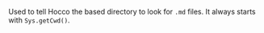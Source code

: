 Used to tell Hocco the based directory to look for ```.md``` files. It always starts with ```Sys.getCwd()```.